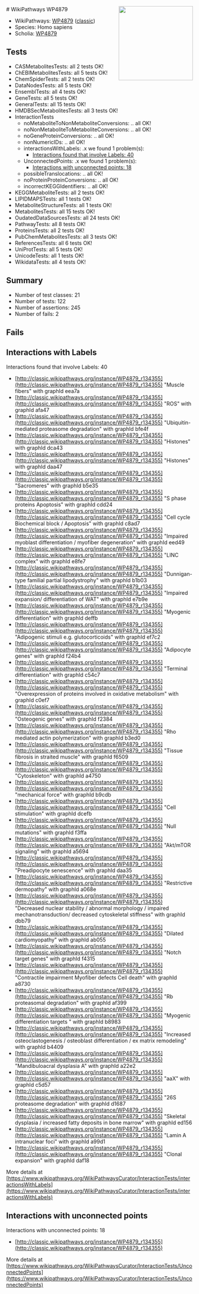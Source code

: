 <img style="float: right; width: 200px" src="https://upload.wikimedia.org/wikipedia/commons/thumb/8/83/Wplogo_with_text_500.png/640px-Wplogo_with_text_500.png" />
# WikiPathways WP4879

* WikiPathways: [WP4879](https://wikipathways.org/pathways/WP4879) ([classic](https://classic.wikipathways.org/instance/WP4879))
* Species: Homo sapiens
* Scholia: [WP4879](https://scholia.toolforge.org/wikipathways/WP4879)
## Tests
* CASMetabolitesTests: all 2 tests OK!
* ChEBIMetabolitesTests: all 5 tests OK!
* ChemSpiderTests: all 2 tests OK!
* DataNodesTests: all 5 tests OK!
* EnsemblTests: all 4 tests OK!
* GeneTests: all 5 tests OK!
* GeneralTests: all 15 tests OK!
* HMDBSecMetabolitesTests: all 3 tests OK!
* InteractionTests
    * noMetaboliteToNonMetaboliteConversions: .. all OK!
    * noNonMetaboliteToMetaboliteConversions: .. all OK!
    * noGeneProteinConversions: .. all OK!
    * nonNumericIDs: .. all OK!
    * interactionsWithLabels: .x we found 1 problem(s):
        * [Interactions found that involve Labels: 40](#fe97a915)
    * UnconnectedPoints: .x we found 1 problem(s):
        * [Interactions with unconnected points: 18](#7f1d407f)
    * possibleTranslocations: .. all OK!
    * noProteinProteinConversions: .. all OK!
    * incorrectKEGGIdentifiers: .. all OK!
* KEGGMetaboliteTests: all 2 tests OK!
* LIPIDMAPSTests: all 1 tests OK!
* MetaboliteStructureTests: all 1 tests OK!
* MetabolitesTests: all 15 tests OK!
* OudatedDataSourcesTests: all 24 tests OK!
* PathwayTests: all 8 tests OK!
* ProteinsTests: all 2 tests OK!
* PubChemMetabolitesTests: all 3 tests OK!
* ReferencesTests: all 6 tests OK!
* UniProtTests: all 5 tests OK!
* UnicodeTests: all 1 tests OK!
* WikidataTests: all 4 tests OK!


## Summary

* Number of test classes: 21
* Number of tests: 122
* Number of assertions: 245
* Number of fails: 2

## Fails

<a name="fe97a915" />

## Interactions with Labels

Interactions found that involve Labels: 40

* [http://classic.wikipathways.org/instance/WP4879_r134355](http://classic.wikipathways.org/instance/WP4879_r134355) "Muscle fibers" with graphId eea7a
* [http://classic.wikipathways.org/instance/WP4879_r134355](http://classic.wikipathways.org/instance/WP4879_r134355) "ROS" with graphId afa47
* [http://classic.wikipathways.org/instance/WP4879_r134355](http://classic.wikipathways.org/instance/WP4879_r134355) "Ubiquitin-mediated
proteasome degradation" with graphId bfe4f
* [http://classic.wikipathways.org/instance/WP4879_r134355](http://classic.wikipathways.org/instance/WP4879_r134355) "Histones" with graphId dca43
* [http://classic.wikipathways.org/instance/WP4879_r134355](http://classic.wikipathways.org/instance/WP4879_r134355) "Histones" with graphId daa47
* [http://classic.wikipathways.org/instance/WP4879_r134355](http://classic.wikipathways.org/instance/WP4879_r134355) "Sacromeres" with graphId b5e35
* [http://classic.wikipathways.org/instance/WP4879_r134355](http://classic.wikipathways.org/instance/WP4879_r134355) "S phase proteins 
Apoptosis" with graphId cdd24
* [http://classic.wikipathways.org/instance/WP4879_r134355](http://classic.wikipathways.org/instance/WP4879_r134355) "Cell cycle 
Biochemical block / 
Apoptosis" with graphId c8ad7
* [http://classic.wikipathways.org/instance/WP4879_r134355](http://classic.wikipathways.org/instance/WP4879_r134355) "Impaired myoblast differentiation /
myofiber degeneration" with graphId eed49
* [http://classic.wikipathways.org/instance/WP4879_r134355](http://classic.wikipathways.org/instance/WP4879_r134355) "LINC complex" with graphId e8fe7
* [http://classic.wikipathways.org/instance/WP4879_r134355](http://classic.wikipathways.org/instance/WP4879_r134355) "Dunnigan-type familial partial 
lipodystrophy" with graphId b1b03
* [http://classic.wikipathways.org/instance/WP4879_r134355](http://classic.wikipathways.org/instance/WP4879_r134355) "Impaired expansion/ differentiation
of WAT" with graphId e7b9e
* [http://classic.wikipathways.org/instance/WP4879_r134355](http://classic.wikipathways.org/instance/WP4879_r134355) "Myogenic differentiation" with graphId deffb
* [http://classic.wikipathways.org/instance/WP4879_r134355](http://classic.wikipathways.org/instance/WP4879_r134355) "Adipogenic stimuli
e.g. glutocorticoids" with graphId ef7c2
* [http://classic.wikipathways.org/instance/WP4879_r134355](http://classic.wikipathways.org/instance/WP4879_r134355) "Adipocyte genes" with graphId f24b4
* [http://classic.wikipathways.org/instance/WP4879_r134355](http://classic.wikipathways.org/instance/WP4879_r134355) "Terminal differentiation" with graphId c54c7
* [http://classic.wikipathways.org/instance/WP4879_r134355](http://classic.wikipathways.org/instance/WP4879_r134355) "Overexpression of proteins involved 
in oxidative metabolism" with graphId c0ef7
* [http://classic.wikipathways.org/instance/WP4879_r134355](http://classic.wikipathways.org/instance/WP4879_r134355) "Osteogenic genes" with graphId f2384
* [http://classic.wikipathways.org/instance/WP4879_r134355](http://classic.wikipathways.org/instance/WP4879_r134355) "Rho mediated actin 
polymerization" with graphId b3ed0
* [http://classic.wikipathways.org/instance/WP4879_r134355](http://classic.wikipathways.org/instance/WP4879_r134355) "Tissue fibrosis in 
straited muscle" with graphId f6509
* [http://classic.wikipathways.org/instance/WP4879_r134355](http://classic.wikipathways.org/instance/WP4879_r134355) "Cytoskeleton" with graphId a4750
* [http://classic.wikipathways.org/instance/WP4879_r134355](http://classic.wikipathways.org/instance/WP4879_r134355) "mechanical force" with graphId b9cdb
* [http://classic.wikipathways.org/instance/WP4879_r134355](http://classic.wikipathways.org/instance/WP4879_r134355) "Cell stimulation" with graphId dcefb
* [http://classic.wikipathways.org/instance/WP4879_r134355](http://classic.wikipathways.org/instance/WP4879_r134355) "Null mutations" with graphId f3ffa
* [http://classic.wikipathways.org/instance/WP4879_r134355](http://classic.wikipathways.org/instance/WP4879_r134355) "Akt/mTOR signaling" with graphId a5694
* [http://classic.wikipathways.org/instance/WP4879_r134355](http://classic.wikipathways.org/instance/WP4879_r134355) "Preadipocyte senescence" with graphId daa35
* [http://classic.wikipathways.org/instance/WP4879_r134355](http://classic.wikipathways.org/instance/WP4879_r134355) "Restrictive dermopathy" with graphId a068e
* [http://classic.wikipathways.org/instance/WP4879_r134355](http://classic.wikipathways.org/instance/WP4879_r134355) "Decreased nuclear stability / 
abnormal morphology /
impaired mechanotransduction/
decreased cytoskeletal stiffness" with graphId dbb79
* [http://classic.wikipathways.org/instance/WP4879_r134355](http://classic.wikipathways.org/instance/WP4879_r134355) "Dilated cardiomyopathy" with graphId ab055
* [http://classic.wikipathways.org/instance/WP4879_r134355](http://classic.wikipathways.org/instance/WP4879_r134355) "Notch target genes" with graphId f4315
* [http://classic.wikipathways.org/instance/WP4879_r134355](http://classic.wikipathways.org/instance/WP4879_r134355) "Contractile impairment
Myofiber defects
Cell death" with graphId a8730
* [http://classic.wikipathways.org/instance/WP4879_r134355](http://classic.wikipathways.org/instance/WP4879_r134355) "Rb proteasomal 
degradation" with graphId af399
* [http://classic.wikipathways.org/instance/WP4879_r134355](http://classic.wikipathways.org/instance/WP4879_r134355) "Myogenic differentiation
targets " with graphId b8983
* [http://classic.wikipathways.org/instance/WP4879_r134355](http://classic.wikipathways.org/instance/WP4879_r134355) "Increased osteoclastogenesis /
osteoblast differentiation / 
ex matrix remodeling" with graphId b4409
* [http://classic.wikipathways.org/instance/WP4879_r134355](http://classic.wikipathways.org/instance/WP4879_r134355) "Mandibuloacral dysplasia A" with graphId a22e2
* [http://classic.wikipathways.org/instance/WP4879_r134355](http://classic.wikipathways.org/instance/WP4879_r134355) "aaX" with graphId c5d57
* [http://classic.wikipathways.org/instance/WP4879_r134355](http://classic.wikipathways.org/instance/WP4879_r134355) "26S proteasome 
degradation" with graphId d1687
* [http://classic.wikipathways.org/instance/WP4879_r134355](http://classic.wikipathways.org/instance/WP4879_r134355) "Skeletal dysplasia / 
increased fatty deposits 
in bone marrow" with graphId ed156
* [http://classic.wikipathways.org/instance/WP4879_r134355](http://classic.wikipathways.org/instance/WP4879_r134355) "Lamin A intranuclear 
foci" with graphId a99d1
* [http://classic.wikipathways.org/instance/WP4879_r134355](http://classic.wikipathways.org/instance/WP4879_r134355) "Clonal expansion" with graphId daf18


More details at [https://www.wikipathways.org/WikiPathwaysCurator/InteractionTests/interactionsWithLabels](https://www.wikipathways.org/WikiPathwaysCurator/InteractionTests/interactionsWithLabels)

<a name="7f1d407f" />

## Interactions with unconnected points

Interactions with unconnected points: 18

* [http://classic.wikipathways.org/instance/WP4879_r134355](http://classic.wikipathways.org/instance/WP4879_r134355)


More details at [https://www.wikipathways.org/WikiPathwaysCurator/InteractionTests/UnconnectedPoints](https://www.wikipathways.org/WikiPathwaysCurator/InteractionTests/UnconnectedPoints)

